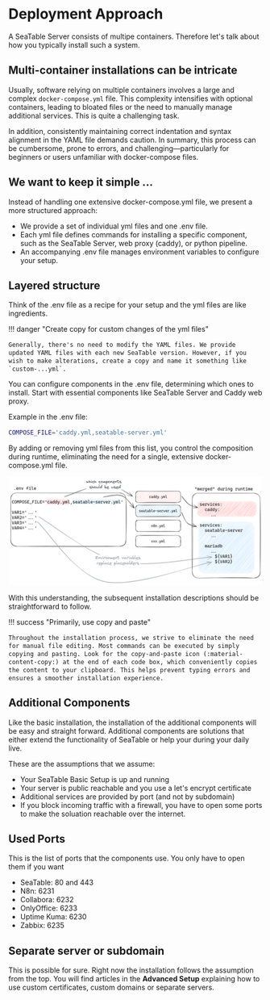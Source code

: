 # Deployment Approach

A SeaTable Server consists of multipe containers. Therefore let's talk about how you typically install such a system.

## Multi-container installations can be intricate

Usually, software relying on multiple containers involves a large and complex `docker-compose.yml` file. This complexity intensifies with optional containers, leading to bloated files or the need to manually manage additional services. This is quite a challenging task.

In addition, consistently maintaining correct indentation and syntax alignment in the YAML file demands caution. In summary, this process can be cumbersome, prone to errors, and challenging—particularly for beginners or users unfamiliar with docker-compose files.

## We want to keep it simple ...

Instead of handling one extensive docker-compose.yml file, we present a more structured approach:

- We provide a set of individual yml files and one .env file.
- Each yml file defines commands for installing a specific component, such as the SeaTable Server, web proxy (caddy), or python pipeline.
- An accompanying .env file manages environment variables to configure your setup.

## Layered structure

Think of the .env file as a recipe for your setup and the yml files are like ingredients.

!!! danger "Create copy for custom changes of the yml files"

    Generally, there's no need to modify the YAML files. We provide updated YAML files with each new SeaTable version. However, if you wish to make alterations, create a copy and name it something like `custom-...yml`.

You can configure components in the .env file, determining which ones to install. Start with essential components like SeaTable Server and Caddy web proxy.

Example in the .env file:

```bash
COMPOSE_FILE='caddy.yml,seatable-server.yml'
```

By adding or removing yml files from this list, you control the composition during runtime, eliminating the need for a single, extensive docker-compose.yml file.

![SeaTable Python Pipeline Page](/images/layered-structure-seatable.png)

With this understanding, the subsequent installation descriptions should be straightforward to follow.

!!! success "Primarily, use copy and paste"

    Throughout the installation process, we strive to eliminate the need for manual file editing. Most commands can be executed by simply copying and pasting. Look for the copy-and-paste icon (:material-content-copy:) at the end of each code box, which conveniently copies the content to your clipboard. This helps prevent typing errors and ensures a smoother installation experience.

## Additional Components

Like the basic installation, the installation of the additional components will be easy and straight forward. Additional components are solutions that either extend the functionality of SeaTable or help your during your daily live.

These are the assumptions that we assume:

- Your SeaTable Basic Setup is up and running
- Your server is public reachable and you use a let's encrypt certificate
- Additional services are provided by port (and not by subdomain)
- If you block incoming traffic with a firewall, you have to open some ports to make the soluation reachable over the internet.

## Used Ports

This is the list of ports that the components use. You only have to open them if you want

- SeaTable: 80 and 443
- N8n: 6231
- Collabora: 6232
- OnlyOffice: 6233
- Uptime Kuma: 6230
- Zabbix: 6235

## Separate server or subdomain

This is possible for sure. Right now the installation follows the assumption from the top. You will find articles in the **Advanced Setup** explaining how to use custom certificates, custom domains or separate servers.
